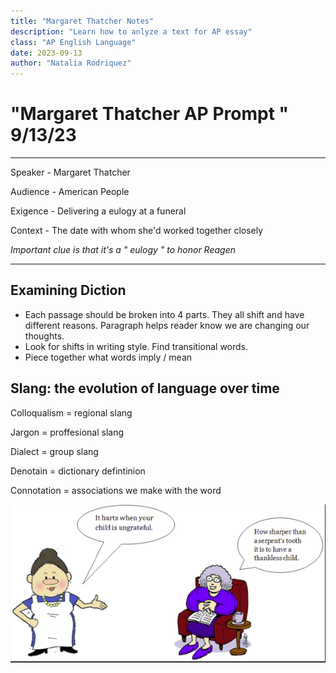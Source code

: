 ```yaml
---
title: "Margaret Thatcher Notes"
description: "Learn how to anlyze a text for AP essay" 
class: "AP English Language"
date: 2023-09-13
author: "Natalia Rodriquez"
---
```

# "Margaret Thatcher AP Prompt " 9/13/23
---
Speaker - Margaret Thatcher

Audience - American People

Exigence - Delivering a eulogy at a funeral 

Context - The date with whom she'd worked together closely 

*Important clue is that it's a " eulogy " to honor Reagen*

--- 
## Examining Diction 

- Each passage should be broken into 4 parts. They all shift and have different reasons. Paragraph helps reader know we are changing our thoughts. 
- Look for shifts in writing style. Find transitional words. 
- Piece together what words imply / mean

## Slang: the evolution of language over time

Colloqualism = regional slang 

Jargon = proffesional slang 

Dialect = group slang 

Denotain = dictionary defintinion 

Connotation = associations we make with the word 

![Slang Table](images/fallacy.png)


